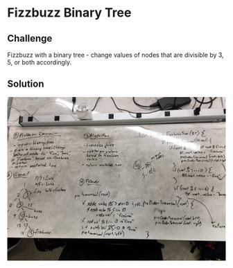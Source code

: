 # Fizzbuzz Binary Tree

## Challenge
Fizzbuzz with a binary tree - change values of nodes that are divisible by 3, 5, or both accordingly.

## Solution
![](../assets/fizzbuzz-tree.jpg)
